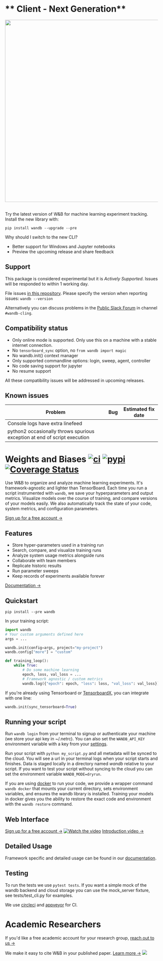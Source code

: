 # ** Client - Next Generation**
<div align="center">
  <img src="https://i.imgur.com/dKqSdPi.png" width="600" /><br><br>
</div>

Try the latest version of W&B for machine learning experiment tracking. Install the new library with:

```
pip install wandb --upgrade --pre
```

Why should I switch to the new CLI?
- Better support for Windows and Jupyter notebooks
- Preview the upcoming release and share feedback

## Support

This package is considered experimental but it is *Actively Supported*.  Issues will be responded to within 1
working day.

File issues [in this repository](https://github.com/wandb/client-ng/issues). Please specify the version when reporting issues: `wandb --version`

Alternatively you can discuss problems in the [Public Slack Forum](http://bit.ly/wandb-forum) in channel `#wandb-cling`.

## Compatibility status

- Only online mode is supported.  Only use this on a machine with a stable internet connection.
- No `tensorboard_sync` option, no `from wandb import magic`
- No wandb.init() context manager
- Only supported commandline options: login, sweep, agent, controller
- No code saving support for jupyter
- No resume support

All these compatibility issues will be addressed in upcoming releases.

## Known issues

| Problem | Bug | Estimated fix date |
| - | - | - |
| Console logs have extra linefeed | | |
| python2 occasionally throws spurious exception at end of script execution | | |

# Weights and Biases [![ci](https://circleci.com/gh/wandb/client-ng.svg?style=svg)](https://circleci.com/gh/wandb/client-ng) [![pypi](https://img.shields.io/pypi/v/wandb.svg)](https://pypi.python.org/pypi/wandb) [![Coverage Status](https://coveralls.io/repos/github/wandb/client-ng/badge.svg)](https://coveralls.io/github/wandb/client-ng)

Use W&B to organize and analyze machine learning experiments. It's framework-agnostic and lighter than TensorBoard. Each time you run a script instrumented with `wandb`, we save your hyperparameters and output metrics. Visualize models over the course of training, and compare versions of your models easily. We also automatically track the state of your code, system metrics, and configuration parameters.

[Sign up for a free account →](https://wandb.com)

## Features

-   Store hyper-parameters used in a training run
-   Search, compare, and visualize training runs
-   Analyze system usage metrics alongside runs
-   Collaborate with team members
-   Replicate historic results
-   Run parameter sweeps
-   Keep records of experiments available forever

[Documentation →](https://docs.wandb.com)

## Quickstart

```shell
pip install --pre wandb
```

In your training script:

```python
import wandb
# Your custom arguments defined here
args = ...

wandb.init(config=args, project="my-project")
wandb.config["more"] = "custom"

def training_loop():
    while True:
        # Do some machine learning
        epoch, loss, val_loss = ...
        # Framework agnostic / custom metrics
        wandb.log({"epoch": epoch, "loss": loss, "val_loss": val_loss})
```

If you're already using Tensorboard or [TensorboardX](https://github.com/lanpa/tensorboardX), you can integrate with one line:

```python
wandb.init(sync_tensorboard=True)
```

## Running your script

Run `wandb login` from your terminal to signup or authenticate your machine (we store your api key in ~/.netrc). You can also set the `WANDB_API_KEY` environment variable with a key from your [settings](https://app.wandb.ai/settings).

Run your script with `python my_script.py` and all metadata will be synced to the cloud. You will see a url in your terminal logs when your script starts and finishes. Data is staged locally in a directory named _wandb_ relative to your script. If you want to test your script without syncing to the cloud you can set the environment variable `WANDB_MODE=dryrun`.

If you are using [docker](https://docker.com) to run your code, we provide a wrapper command `wandb docker` that mounts your current directory, sets environment variables, and ensures the wandb library is installed. Training your models in docker gives you the ability to restore the exact code and environment with the `wandb restore` command.

## Web Interface

[Sign up for a free account →](https://wandb.com)
[![Watch the video](https://i.imgur.com/PW0Ejlc.png)](https://youtu.be/EeqhOSvNX-A)
[Introduction video →](https://youtu.be/EeqhOSvNX-A)

## Detailed Usage

Framework specific and detailed usage can be found in our [documentation](http://docs.wandb.com/).

## Testing

To run the tests we use `pytest tests`. If you want a simple mock of the wandb backend and cloud storage you can use the mock_server fixture, see tests/test_cli.py for examples.

We use [circleci](https://circleci.com) and [appveyor](https://appveyor.com) for CI.

# Academic Researchers
If you'd like a free academic account for your research group, [reach out to us →](https://www.wandb.com/academic)

We make it easy to cite W&B in your published paper. [Learn more →](https://www.wandb.com/academic)
[![](https://i.imgur.com/loKLiez.png)](https://www.wandb.com/academic)
